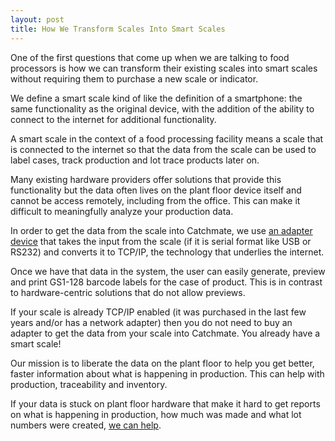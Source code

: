 ```yaml
---
layout: post
title: How We Transform Scales Into Smart Scales
---
```


One of the first questions that come up when we are talking to food processors is how we can transform their existing scales into smart scales without requiring them to purchase a new scale or indicator.

We define a smart scale kind of like the definition of a smartphone: the same functionality as the original device, with the addition of the ability to connect to the internet for additional functionality.

A smart scale in the context of a food processing facility means a scale that is connected to the internet so that the data from the scale can be used to label cases, track production and lot trace products later on.

Many existing hardware providers offer solutions that provide this functionality but the data often lives on the plant floor device itself and cannot be access remotely, including from the office. This can make it difficult to meaningfully analyze your production data.

In order to get the data from the scale into Catchmate, we use [an adapter device](https://www.startech.com/Networking-IO/Serial-over-IP/1-port-RS232-serial-over-ip-adapter~NETRS2321P) that takes the input from the scale (if it is serial format like USB or RS232) and converts it to TCP/IP, the technology that underlies the internet.

Once we have that data in the system, the user can easily generate, preview and print GS1-128 barcode labels for the case of product. This is in contrast to hardware-centric solutions that do not allow previews.

If your scale is already TCP/IP enabled (it was purchased in the last few years and/or has a network adapter) then you do not need to buy an adapter to get the data from your scale into Catchmate. You already have a smart scale!

Our mission is to liberate the data on the plant floor to help you get better, faster information about what is happening in production. This can help with production, traceability and inventory.

If your data is stuck on plant floor hardware that make it hard to get reports on what is happening in production, how much was made and what lot numbers were created, [we can help](https://catchmate.ca/#solution).

